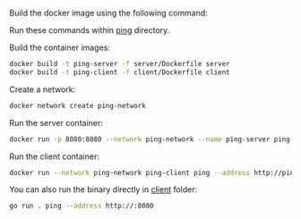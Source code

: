 Build the docker image using the following command:

Run these commands within [ping]() directory.

Build the container images:

```bash
docker build -t ping-server -f server/Dockerfile server
docker build -t ping-client -f client/Dockerfile client
```

Create a network:

```bash
docker network create ping-network
```

Run the server container:

```bash
docker run -p 8080:8080 --network ping-network --name ping-server ping-server
```

Run the client container:

```bash
docker run --network ping-network ping-client ping --address http://ping-server:8080
```

You can also run the binary directly in [client](../client) folder:

```bash
go run . ping --address http://:8080
```